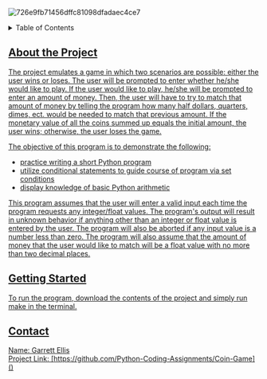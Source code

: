 ![726e9fb71456dffc81098dfadaec4ce7](https://github.com/Python-Coding-Assignments/Coin-Game/assets/154717520/fbcd8e86-0a5f-4c59-9a86-ecbdfa9b93ca)

<details>
<summary>Table of Contents</summary>
<ol><li><a href='#about-the-project'>About the Project</a></li>
<li><a href='#getting-started'>Getting Started</li>
<li><a href='#Contact'>Contact</ol>
</details>

## About the Project
The project emulates a game in which two scenarios are possible: either the user wins or loses.  The user will be prompted to enter whether he/she would like to play.  If the user would like to play, he/she will be prompted to enter an amount of money.  Then, the user will have to try to match that amount of money by telling the program how many half dollars, quarters, dimes, ect. would be needed to match that previous amount.  If the monetary value of all the coins summed up equals the initial amount, the user wins; otherwise, the user loses the game.

The objective of this program is to demonstrate the following: 
* practice writing a short Python program
* utilize conditional statements to guide course of program via set conditions
* display knowledge of basic Python arithmetic

This program assumes that the user will enter a valid input each time the program requests any integer/float values.  The program's output will result in unknown behavior if anything other than an integer or float value is entered by the user.  The program will also be aborted if any input value is a number less than zero.  The program will also assume that the amount of money that the user would like to match will be a float value with no more than two decimal places.

## Getting Started
To run the program, download the contents of the project and simply run make in the terminal.

## Contact
Name: Garrett Ellis\
Project Link: [https://github.com/Python-Coding-Assignments/Coin-Game]()
